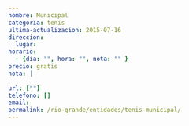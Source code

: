 ```yaml
---
nombre: Municipal
categoria: tenis
ultima-actualizacion: 2015-07-16
direccion: 
  lugar: 
horario: 
  - {dia: "", hora: "", nota: "" }
precio: gratis
nota: | 
  
url: [""]
telefono: []
email: 
permalink: /rio-grande/entidades/tenis-municipal/
---
```


